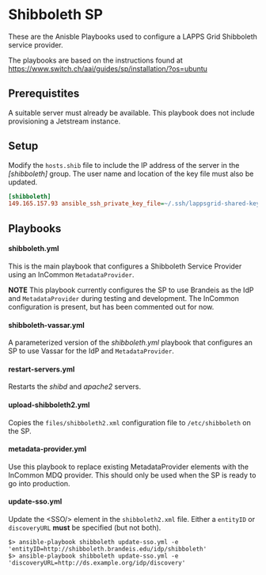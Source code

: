 # Shibboleth SP

These are the Anisble Playbooks used to configure a LAPPS Grid Shibboleth service provider.

The playbooks are based on the instructions found at https://www.switch.ch/aai/guides/sp/installation/?os=ubuntu

## Prerequistites

A suitable server must already be available.  This playbook does not include provisioning a Jetstream instance.

## Setup

Modify the `hosts.shib` file to include the IP address of the server in the *[shibboleth]* group.  The user name and location of the key file must also be updated.

```ini 
[shibboleth]
149.165.157.93 ansible_ssh_private_key_file=~/.ssh/lappsgrid-shared-key.pem ansible_ssh_user=root
```  

## Playbooks

#### shibboleth.yml

This is the main playbook that configures a Shibboleth Service Provider using an InCommon `MetadataProvider`.

**NOTE** This playbook currently configures the SP to use Brandeis as the IdP and `MetadataProvider` during testing and development.  The InCommon configuration is present, but has been commented out for now.

#### shibboleth-vassar.yml

A parameterized version of the *shibboleth.yml* playbook that configures an SP to use Vassar for the IdP and `MetadataProvider`.

#### restart-servers.yml

Restarts the *shibd* and *apache2* servers.

#### upload-shibboleth2.yml

Copies the `files/shibboleth2.xml` configuration file to `/etc/shibboleth` on the SP.

#### metadata-provider.yml

Use this playbook to replace existing MetadataProvider elements with the InCommon MDQ provider. This should only be used when the SP is ready to go into production.

#### update-sso.yml

Update the &lt;SSO/> element in the `shibboleth2.xml` file.  Either a `entityID` or `discoveryURL` **must** be specified (but not both).

``` 
$> ansible-playbook shibboleth update-sso.yml -e 'entityID=http://shibboleth.brandeis.edu/idp/shibboleth'
$> ansible-playbook shibboleth update-sso.yml -e 'discoveryURL=http://ds.example.org/idp/discovery'
```


